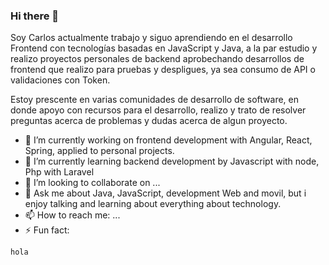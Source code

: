 ### Hi there 👋

Soy Carlos actualmente trabajo y siguo aprendiendo en el desarrollo Frontend con tecnologías basadas en JavaScript y Java, a la par estudio y realizo proyectos personales de backend aprobechando desarrollos de frontend que realizo para pruebas y despligues, ya sea consumo de API o validaciones con Token.

Estoy prescente en varias comunidades de desarrollo de software, en donde apoyo con recursos para el desarrollo, realizo y trato de resolver preguntas acerca de problemas y dudas acerca de algun proyecto.


- 🔭 I’m currently working on frontend development with Angular, React, Spring, applied to personal projects.
- 🌱 I’m currently learning backend development by Javascript with node, Php with Laravel
- 👯 I’m looking to collaborate on ...
- 💬 Ask me about Java, JavaScript, development Web and movil, but i enjoy talking and learning about everything about technology.
- 📫 How to reach me: ...
- ⚡ Fun fact: 

```bash
hola
```
